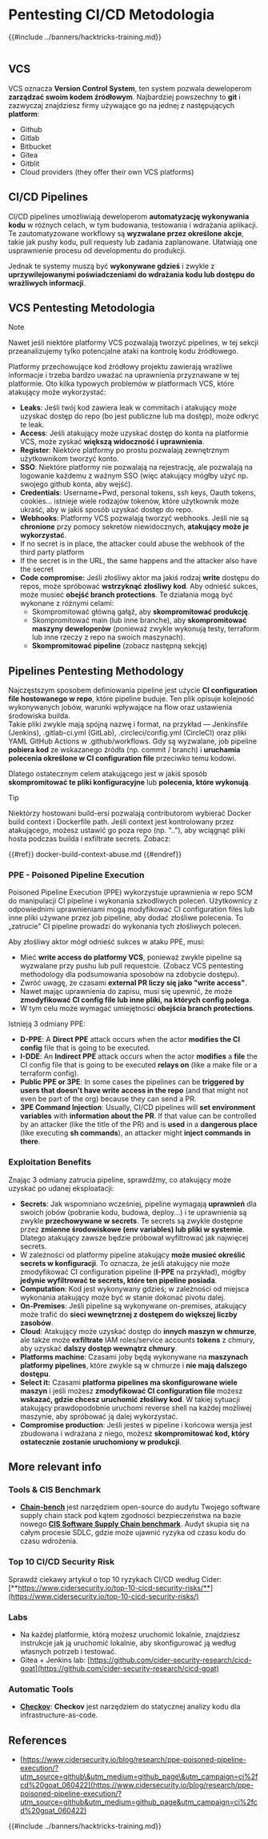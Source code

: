 # Pentesting CI/CD Metodologia

{{#include ../banners/hacktricks-training.md}}

<figure><img src="../images/CLOUD-logo-letters.svg" alt=""><figcaption></figcaption></figure>

## VCS

VCS oznacza **Version Control System**, ten system pozwala deweloperom **zarządzać swoim kodem źródłowym**. Najbardziej powszechny to **git** i zazwyczaj znajdziesz firmy używające go na jednej z następujących **platform**:

- Github
- Gitlab
- Bitbucket
- Gitea
- Gitblit
- Cloud providers (they offer their own VCS platforms)


## CI/CD Pipelines

CI/CD pipelines umożliwiają deweloperom **automatyzację wykonywania kodu** w różnych celach, w tym budowania, testowania i wdrażania aplikacji. Te zautomatyzowane workflowy są **wyzwalane przez określone akcje**, takie jak pushy kodu, pull requesty lub zadania zaplanowane. Ułatwiają one usprawnienie procesu od developmentu do produkcji.

Jednak te systemy muszą być **wykonywane gdzieś** i zwykle z **uprzywilejowanymi poświadczeniami do wdrażania kodu lub dostępu do wrażliwych informacji**.

## VCS Pentesting Metodologia

> [!NOTE]
> Nawet jeśli niektóre platformy VCS pozwalają tworzyć pipelines, w tej sekcji przeanalizujemy tylko potencjalne ataki na kontrolę kodu źródłowego.

Platformy przechowujące kod źródłowy projektu zawierają wrażliwe informacje i trzeba bardzo uważać na uprawnienia przyznawane w tej platformie. Oto kilka typowych problemów w platformach VCS, które atakujący może wykorzystać:

- **Leaks**: Jeśli twój kod zawiera leak w commitach i atakujący może uzyskać dostęp do repo (bo jest publiczne lub ma dostęp), może odkryć te leak.
- **Access**: Jeśli atakujący może uzyskać dostęp do konta na platformie VCS, może zyskać **większą widoczność i uprawnienia**.
- **Register**: Niektóre platformy po prostu pozwalają zewnętrznym użytkownikom tworzyć konto.
- **SSO**: Niektóre platformy nie pozwalają na rejestrację, ale pozwalają na logowanie każdemu z ważnym SSO (więc atakujący mógłby użyć np. swojego github konta, aby wejść).
- **Credentials**: Username+Pwd, personal tokens, ssh keys, Oauth tokens, cookies... istnieje wiele rodzajów tokenów, które użytkownik może ukraść, aby w jakiś sposób uzyskać dostęp do repo.
- **Webhooks**: Platformy VCS pozwalają tworzyć webhooks. Jeśli nie są **chronione** przy pomocy sekretów niewidocznych, **atakujący może je wykorzystać**.
- If no secret is in place, the attacker could abuse the webhook of the third party platform
- If the secret is in the URL, the same happens and the attacker also have the secret
- **Code compromise:** Jeśli złośliwy aktor ma jakiś rodzaj **write** dostępu do repos, może spróbować **wstrzyknąć złośliwy kod**. Aby odnieść sukces, może musieć **obejść branch protections**. Te działania mogą być wykonane z różnymi celami:
  - Skompromitować główną gałąź, aby **skompromitować produkcję**.
  - Skompromitować main (lub inne branche), aby **skompromitować maszyny deweloperów** (ponieważ zwykle wykonują testy, terraform lub inne rzeczy z repo na swoich maszynach).
  - **Skompromitować pipeline** (zobacz następną sekcję)

## Pipelines Pentesting Methodology

Najczęstszym sposobem definiowania pipeline jest użycie **CI configuration file hostowanego w repo**, które pipeline buduje. Ten plik opisuje kolejność wykonywanych jobów, warunki wpływające na flow oraz ustawienia środowiska builda.\
Takie pliki zwykle mają spójną nazwę i format, na przykład — Jenkinsfile (Jenkins), .gitlab-ci.yml (GitLab), .circleci/config.yml (CircleCI) oraz pliki YAML GitHub Actions w .github/workflows. Gdy są wyzwalane, job pipeline **pobiera kod** ze wskazanego źródła (np. commit / branch) i **uruchamia polecenia określone w CI configuration file** przeciwko temu kodowi.

Dlatego ostatecznym celem atakującego jest w jakiś sposób **skompromitować te pliki konfiguracyjne** lub **polecenia, które wykonują**.

> [!TIP]
> Niektórzy hostowani build-ersi pozwalają contributorom wybierać Docker build context i Dockerfile path. Jeśli context jest kontrolowany przez atakującego, możesz ustawić go poza repo (np. ".."), aby wciągnąć pliki hosta podczas builda i exfiltrate secrets. Zobacz:
>
>{{#ref}}
>docker-build-context-abuse.md
>{{#endref}}

### PPE - Poisoned Pipeline Execution

Poisoned Pipeline Execution (PPE) wykorzystuje uprawnienia w repo SCM do manipulacji CI pipeline i wykonania szkodliwych poleceń. Użytkownicy z odpowiednimi uprawnieniami mogą modyfikować CI configuration files lub inne pliki używane przez job pipeline, aby dodać złośliwe polecenia. To „zatrucie” CI pipeline prowadzi do wykonania tych złośliwych poleceń.

Aby złośliwy aktor mógł odnieść sukces w ataku PPE, musi:

- Mieć **write access do platformy VCS**, ponieważ zwykle pipeline są wyzwalane przy pushu lub pull requestcie. (Zobacz VCS pentesting methodology dla podsumowania sposobów na zdobycie dostępu).
- Zwróć uwagę, że czasami **external PR liczy się jako "write access"**.
- Nawet mając uprawnienia do zapisu, musi się upewnić, że może **zmodyfikować CI config file lub inne pliki, na których config polega**.
- W tym celu może wymagać umiejętności **obejścia branch protections**.

Istnieją 3 odmiany PPE:

- **D-PPE**: A **Direct PPE** attack occurs when the actor **modifies the CI config** file that is going to be executed.
- **I-DDE**: An **Indirect PPE** attack occurs when the actor **modifies** a **file** the CI config file that is going to be executed **relays on** (like a make file or a terraform config).
- **Public PPE or 3PE**: In some cases the pipelines can be **triggered by users that doesn't have write access in the repo** (and that might not even be part of the org) because they can send a PR.
- **3PE Command Injection**: Usually, CI/CD pipelines will **set environment variables** with **information about the PR**. If that value can be controlled by an attacker (like the title of the PR) and is **used** in a **dangerous place** (like executing **sh commands**), an attacker might **inject commands in there**.

### Exploitation Benefits

Znając 3 odmiany zatrucia pipeline, sprawdźmy, co atakujący może uzyskać po udanej eksploatacji:

- **Secrets**: Jak wspomniano wcześniej, pipeline wymagają **uprawnień** dla swoich jobów (pobranie kodu, budowa, deploy...) i te uprawnienia są zwykle **przechowywane w secrets**. Te secrets są zwykle dostępne przez **zmienne środowiskowe (env variables) lub pliki w systemie**. Dlatego atakujący zawsze będzie próbował wyfiltrować jak najwięcej secrets.
- W zależności od platformy pipeline atakujący **może musieć określić secrets w konfiguracji**. To oznacza, że jeśli atakujący nie może zmodyfikować CI configuration pipeline (**I-PPE** na przykład), mógłby **jedynie wyfiltrować te secrets, które ten pipeline posiada**.
- **Computation**: Kod jest wykonywany gdzieś; w zależności od miejsca wykonania atakujący może być w stanie dokonać pivotu dalej.
- **On-Premises**: Jeśli pipeline są wykonywane on-premises, atakujący może trafić do **sieci wewnętrznej z dostępem do większej liczby zasobów**.
- **Cloud**: Atakujący może uzyskać dostęp do **innych maszyn w chmurze**, ale także może **exfiltrate** IAM roles/service accounts **tokens** z chmury, aby uzyskać **dalszy dostęp wewnątrz chmury**.
- **Platforms machine**: Czasami joby będą wykonywane na **maszynach platformy pipelines**, które zwykle są w chmurze i **nie mają dalszego dostępu**.
- **Select it:** Czasami **platforma pipelines ma skonfigurowane wiele maszyn** i jeśli możesz **zmodyfikować CI configuration file** możesz **wskazać, gdzie chcesz uruchomić złośliwy kod**. W takiej sytuacji atakujący prawdopodobnie uruchomi reverse shell na każdej możliwej maszynie, aby spróbować ją dalej wykorzystać.
- **Compromise production**: Jeśli jesteś w pipeline i końcowa wersja jest zbudowana i wdrażana z niego, możesz **skompromitować kod, który ostatecznie zostanie uruchomiony w produkcji**.

## More relevant info

### Tools & CIS Benchmark

- [**Chain-bench**](https://github.com/aquasecurity/chain-bench) jest narzędziem open-source do audytu Twojego software supply chain stack pod kątem zgodności bezpieczeństwa na bazie nowego [**CIS Software Supply Chain benchmark**](https://github.com/aquasecurity/chain-bench/blob/main/docs/CIS-Software-Supply-Chain-Security-Guide-v1.0.pdf). Audyt skupia się na całym procesie SDLC, gdzie może ujawnić ryzyka od czasu kodu do czasu wdrożenia.

### Top 10 CI/CD Security Risk

Sprawdź ciekawy artykuł o top 10 ryzykach CI/CD według Cider: [**https://www.cidersecurity.io/top-10-cicd-security-risks/**](https://www.cidersecurity.io/top-10-cicd-security-risks/)

### Labs

- Na każdej platformie, którą możesz uruchomić lokalnie, znajdziesz instrukcje jak ją uruchomić lokalnie, aby skonfigurować ją według własnych potrzeb i testować.
- Gitea + Jenkins lab: [https://github.com/cider-security-research/cicd-goat](https://github.com/cider-security-research/cicd-goat)

### Automatic Tools

- [**Checkov**](https://github.com/bridgecrewio/checkov): **Checkov** jest narzędziem do statycznej analizy kodu dla infrastructure-as-code.

## References

- [https://www.cidersecurity.io/blog/research/ppe-poisoned-pipeline-execution/?utm_source=github\&utm_medium=github_page\&utm_campaign=ci%2fcd%20goat_060422](https://www.cidersecurity.io/blog/research/ppe-poisoned-pipeline-execution/?utm_source=github&utm_medium=github_page&utm_campaign=ci%2fcd%20goat_060422)


{{#include ../banners/hacktricks-training.md}}
